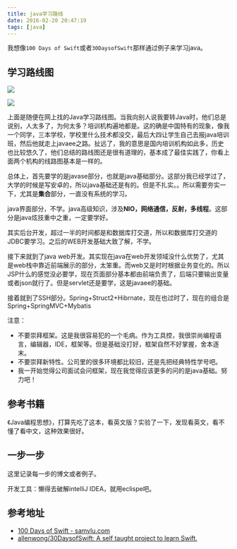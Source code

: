 ```yaml
---
title: java学习路线
date: 2016-02-20 20:47:19
tags: [java]
---
```


我想像`100 Days of Swift`或者`30DaysofSwift`那样通过例子来学习java。

## 学习路线图

![](/img/java/java-load-map1.jpg)

![](/img/java/java-load-map2.jpg)

上面是随便在网上找的Java学习路线图。当我向别人说我要转Java时，他们总是说别，人太多了，为何太多？培训机构遍地都是。这的确是中国特有的现象，像我一个同学，三本学校，学校里什么技术都没交，最后大四让学生自己去报java培训班，然后他就走上javaee之路。扯远了，我的意思是国内培训机构如此多，历史也比较悠久了，他们总结的路线图还是很有道理的，基本成了最佳实践了，你看上面两个机构的线路图基本是一样的。

总体上，首先要学的是javase部分，也就是java基础部分。这部分我已经学过了，大学的时候是写安卓的，所以java基础还是有的。但是不扎实。。所以需要夯实一下，尤其是**集合**部分，一直没有系统的学习。

java界面部分，不学。java高级知识，涉及**NIO，网络通信，反射，多线程**。这部分是java炫技重中之重，一定要学好。

其实后台开发，超过一半的时间都是和数据库打交道，所以和数据库打交道的JDBC要学习。之后的WEB开发基础大致了解，不学。

接下来就到了java web开发。其实现在java在web开发领域没什么优势了，尤其是web栈中靠近前端展示的部分，太笨重。而web又是时时根据业务变化的。所以JSP什么的感觉没必要学，现在页面部分基本都由前端负责了，后端只要输出变量或者json就行了。但是servlet还是要学，这是javaee的基础。

接着就到了SSH部分。Spring+Struct2+Hibrnate，现在也过时了，现在的组合是Spring+SpringMVC+Mybatis

注意：
- 不要崇拜框架。这是我很容易犯的一个毛病。作为工具控，我很崇尚编程语言，编辑器，IDE，框架等。但是基础没打好，框架自然不好掌握，舍本逐末。
- 不要崇拜新特性。公司里的很多环境都比较旧，还是先把经典特性学号吧。
- 我一开始觉得公司面试会问框架，现在我觉得应该更多的问的是java基础。努力吧！

## 参考书籍
《Java编程思想》，打算先吃了这本，看英文版？实验了一下，发现看英文，看不懂了看中文，这种效果很好。

## 一步一步
这里记录每一步的博文或者例子。

开发工具：懒得去破解intelliJ IDEA，就用eclispe吧。




## 参考地址
- [100 Days of Swift - samvlu.com](http://samvlu.com/)
- [allenwong/30DaysofSwift: A self taught project to learn Swift.](https://github.com/allenwong/30DaysofSwift)